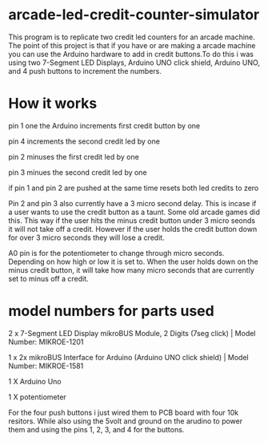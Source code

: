 # arcade-led-credit-counter-simulator
This program is to replicate two credit led counters for an arcade machine. The point of this project is that if you have or are making a arcade machine you can use the Arduino hardware to add in credit buttons.To do this i was using two 7-Segment LED Displays, Arduino UNO click shield, Arduino UNO, and 4 push buttons to increment the numbers.
 

 
# How it works
pin 1 one the Arduino increments first credit button by one

pin 4 increments the second credit led by one

pin 2 minuses the first credit led by one

pin 3 minues the second credit led by one

if pin 1 and pin 2 are pushed at the same time resets both led credits to zero

Pin 2 and pin 3 also currently have a 3 micro second delay. This is incase if a user wants to use the credit button as a taunt. Some old arcade games did this. This way if the user hits the minus credit button under 3 micro seonds it will not take off a credit. However if the user holds the credit button down for over 3 micro seconds they will lose a credit.

A0 pin is for the potentiometer to change through micro seconds. Depending on how high or low it is set to. When the user holds down on the minus credit button, it will take how many micro seconds that are currently set to minus off a credit. 

# model numbers for parts used

2 x	7-Segment LED Display mikroBUS Module, 2 Digits (7seg click) | Model Number: MIKROE-1201 

1 x	2x mikroBUS Interface for Arduino (Arduino UNO click shield) | Model Number: MIKROE-1581 

1 X Arduino Uno

1 X potentiometer

For the four push buttons i just wired them to PCB board with four 10k resitors. While also using the 5volt and ground on the arudino to power them and using the pins 1, 2, 3, and 4 for the buttons.
